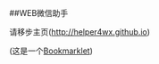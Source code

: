 ##WEB微信助手


请移步主页(http://helper4wx.github.io)


(这是一个[Bookmarklet](http://en.wikipedia.org/wiki/Bookmarklet))